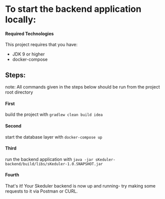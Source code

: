 # To start the backend application locally:

#### Required Technologies
This project requires that you have:
- JDK 9 or higher
- docker-compose

## Steps:
note: All commands given in the steps below should be run from the project root directory
#### First
build the project with `gradlew clean build idea`

#### Second
start the database layer with `docker-compose up`

#### Third
run the backend application with `java -jar sKeduler-backend/build/libs/sKeduler-1.0.SNAPSHOT.jar`


#### Fourth
That's it! Your Skeduler backend is now up and running- try making some requests to it via Postman or CURL.
